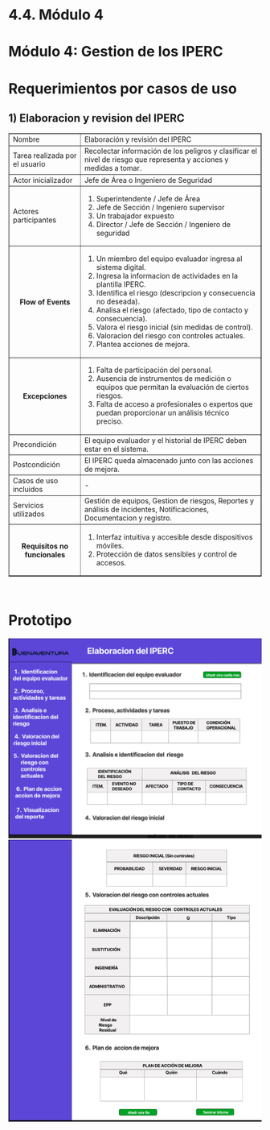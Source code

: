 # 4.4. Módulo 4


# Módulo 4: Gestion de los IPERC

# Requerimientos por casos de uso

## 1) Elaboracion y revision del IPERC
<table border="1">
	<tbody>
		<tr>
			<td>Nombre</td>
			<td colspan="2">Elaboración y revisión del IPERC</td>
		</tr>
		<tr>
			<td>Tarea realizada por el usuario</td>
			<td colspan="2">Recolectar información de los peligros y clasificar el nivel de riesgo que representa y acciones y medidas a tomar.</td>
		</tr>
		<tr>
			<td>Actor inicializador</td>
			<td colspan="2">Jefe de Área o Ingeniero de Seguridad</td>
		</tr>
		<tr>
			<td>Actores participantes</td>
			<td colspan="2">
    <ol>
      <li>Superintendente / Jefe de Área</li>
      <li>Jefe de Sección / Ingeniero supervisor</li>
      <li>Un trabajador expuesto</li>
      <li>Director / Jefe de Sección / Ingeniero de seguridad</li>
    </ol>
    </td>
    </tr>
		<tr>
            <th>Flow of Events</th>
            <td>
            <ol>
                <li>Un miembro del equipo evaluador ingresa al sistema digital.</li>
                <li>Ingresa la informacion de actividades en la plantilla IPERC.</li>
                <li>Identifica el riesgo (descripcion y consecuencia no deseada).</li>
                <li>Analisa el riesgo (afectado, tipo de contacto y consecuencia).</li>
                <li>Valora el riesgo inicial (sin medidas de control).</li>
                <li>Valoracion del riesgo con controles actuales.</li>
		<li>Plantea acciones de mejora.</li>
            </ol>
            </td>
        </tr>
        <tr>
			<th>Excepciones</th>
			<td>
            <ol>
                <li>Falta de participación del personal.</li>
                <li>Ausencia de instrumentos de medición o equipos que permitan la evaluación de ciertos riesgos.</li>
		<li>Falta de acceso a profesionales o expertos que puedan proporcionar un análisis técnico preciso.</li>    
            </ol>
            </td>
		</tr>
		<tr>
			<td>Precondición</td>
			<td colspan="2">El equipo evaluador y el historial de IPERC deben estar en el sistema.</td>
		</tr>
		<tr>
			<td>Postcondición</td>
			<td colspan="2">El IPERC queda almacenado junto con las acciones de mejora.</td>
		</tr>
		<tr>
			<td>Casos de uso incluidos</td>
			<td colspan="2">-</td>
		</tr>
		<tr>
			<td>Servicios utilizados</td>
			<td colspan="2">Gestión de equipos, Gestion de riesgos, Reportes y análisis de incidentes, Notificaciones, Documentacion y registro.</td>
		</tr>
		<tr>
			<th>Requisitos no funcionales</th>
			<td>
            <ol>
                <li>Interfaz intuitiva y accesible desde dispositivos móviles.</li>
                <li>Protección de datos sensibles y control de accesos.</li>
            </ol>
            </td>
		</tr>
	</tbody>
</table>
<br>

# Prototipo

![Proceso de Planificacion](../Imagenes/Gestion-IPERC-Dash.png)
![Proceso de Planificacion](../Imagenes/Gestion-IPERC-Dash2.png)
